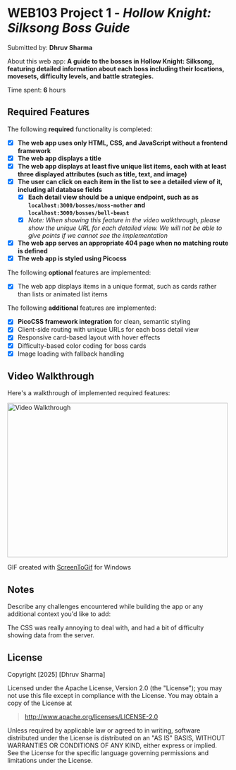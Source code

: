 # WEB103 Project 1 - *Hollow Knight: Silksong Boss Guide*

Submitted by: **Dhruv Sharma**

About this web app: **A  guide to the bosses in Hollow Knight: Silksong, featuring detailed information about each boss including their locations, movesets, difficulty levels, and battle strategies.**

Time spent: **6** hours

## Required Features

The following **required** functionality is completed:

<!-- Make sure to check off completed functionality below -->
- [x] **The web app uses only HTML, CSS, and JavaScript without a frontend framework**
- [x] **The web app displays a title**
- [x] **The web app displays at least five unique list items, each with at least three displayed attributes (such as title, text, and image)**
- [x] **The user can click on each item in the list to see a detailed view of it, including all database fields**
  - [x] **Each detail view should be a unique endpoint, such as as `localhost:3000/bosses/moss-mother` and `localhost:3000/bosses/bell-beast`**
  - [x] *Note: When showing this feature in the video walkthrough, please show the unique URL for each detailed view. We will not be able to give points if we cannot see the implementation* 
- [x] **The web app serves an appropriate 404 page when no matching route is defined**
- [x] **The web app is styled using Picocss**

The following **optional** features are implemented:

- [x] The web app displays items in a unique format, such as cards rather than lists or animated list items

The following **additional** features are implemented:

- [x] **PicoCSS framework integration** for clean, semantic styling
- [x] Client-side routing with unique URLs for each boss detail view
- [x] Responsive card-based layout with hover effects
- [x] Difficulty-based color coding for boss cards
- [x] Image loading with fallback handling

## Video Walkthrough

Here's a walkthrough of implemented required features:

<img src='https://i.imgur.com/oLHLbMu.gif' title='Video Walkthrough' width='500' height='350' alt='Video Walkthrough' />

GIF created with [ScreenToGif](https://www.screentogif.com/) for Windows


## Notes

Describe any challenges encountered while building the app or any additional context you'd like to add:

The CSS was really annoying to deal with, and had a bit of difficulty showing data from the server.

## License

Copyright [2025] [Dhruv Sharma]

Licensed under the Apache License, Version 2.0 (the "License"); you may not use this file except in compliance with the License. You may obtain a copy of the License at

> http://www.apache.org/licenses/LICENSE-2.0

Unless required by applicable law or agreed to in writing, software distributed under the License is distributed on an "AS IS" BASIS, WITHOUT WARRANTIES OR CONDITIONS OF ANY KIND, either express or implied. See the License for the specific language governing permissions and limitations under the License.
